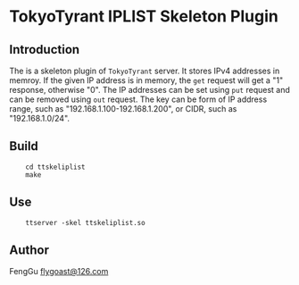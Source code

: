 # TokyoTyrant IPLIST Skeleton Plugin

## Introduction

The is a skeleton plugin of `TokyoTyrant` server. It stores IPv4 addresses in memroy.
If the given IP address is in memory, the `get` request will get a "1" response, otherwise "0".
The IP addresses can be set using `put` request and can be removed using `out` request. 
The key can be form of IP address range, such as "192.168.1.100-192.168.1.200", or CIDR, such as "192.168.1.0/24".

## Build

```shell
    cd ttskeliplist
    make
```

## Use

```shell
    ttserver -skel ttskeliplist.so
````

## Author

FengGu <flygoast@126.com>
